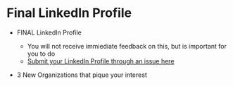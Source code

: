 # Final LinkedIn Profile 

- FINAL LinkedIn Profile
  - You will not receive immiediate feedback on this, but is important for you to do
  - [Submit your LinkedIn Profile through an issue here](https://github.com/ga-dc-outcomes/linkedin-profile) 

- 3 New Organizations that pique  your interest
